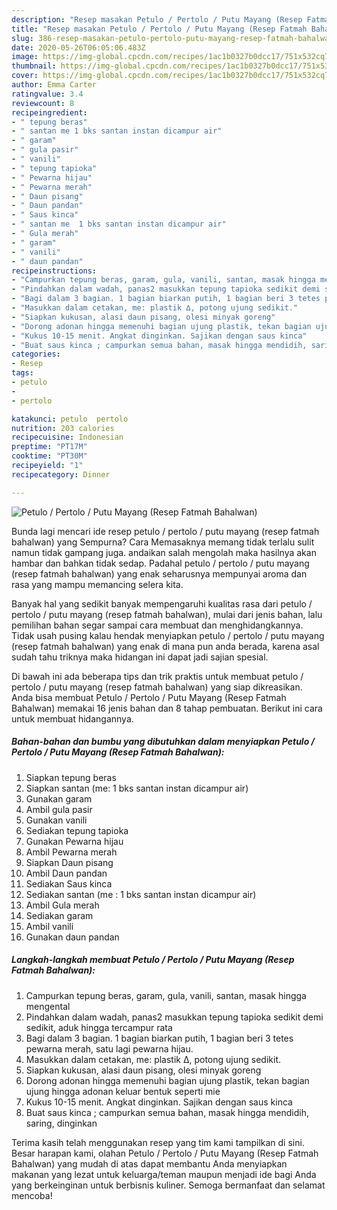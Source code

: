 ```yaml
---
description: "Resep masakan Petulo / Pertolo / Putu Mayang (Resep Fatmah Bahalwan) | Cara Buat Petulo / Pertolo / Putu Mayang (Resep Fatmah Bahalwan) Yang Enak Dan Lezat"
title: "Resep masakan Petulo / Pertolo / Putu Mayang (Resep Fatmah Bahalwan) | Cara Buat Petulo / Pertolo / Putu Mayang (Resep Fatmah Bahalwan) Yang Enak Dan Lezat"
slug: 386-resep-masakan-petulo-pertolo-putu-mayang-resep-fatmah-bahalwan-cara-buat-petulo-pertolo-putu-mayang-resep-fatmah-bahalwan-yang-enak-dan-lezat
date: 2020-05-26T06:05:06.483Z
image: https://img-global.cpcdn.com/recipes/1ac1b0327b0dcc17/751x532cq70/petulo-pertolo-putu-mayang-resep-fatmah-bahalwan-foto-resep-utama.jpg
thumbnail: https://img-global.cpcdn.com/recipes/1ac1b0327b0dcc17/751x532cq70/petulo-pertolo-putu-mayang-resep-fatmah-bahalwan-foto-resep-utama.jpg
cover: https://img-global.cpcdn.com/recipes/1ac1b0327b0dcc17/751x532cq70/petulo-pertolo-putu-mayang-resep-fatmah-bahalwan-foto-resep-utama.jpg
author: Emma Carter
ratingvalue: 3.4
reviewcount: 8
recipeingredient:
- " tepung beras"
- " santan me 1 bks santan instan dicampur air"
- " garam"
- " gula pasir"
- " vanili"
- " tepung tapioka"
- " Pewarna hijau"
- " Pewarna merah"
- " Daun pisang"
- " Daun pandan"
- " Saus kinca"
- " santan me  1 bks santan instan dicampur air"
- " Gula merah"
- " garam"
- " vanili"
- " daun pandan"
recipeinstructions:
- "Campurkan tepung beras, garam, gula, vanili, santan, masak hingga mengental"
- "Pindahkan dalam wadah, panas2 masukkan tepung tapioka sedikit demi sedikit, aduk hingga tercampur rata"
- "Bagi dalam 3 bagian. 1 bagian biarkan putih, 1 bagian beri 3 tetes pewarna merah, satu lagi pewarna hijau."
- "Masukkan dalam cetakan, me: plastik ∆, potong ujung sedikit."
- "Siapkan kukusan, alasi daun pisang, olesi minyak goreng"
- "Dorong adonan hingga memenuhi bagian ujung plastik, tekan bagian ujung hingga adonan keluar bentuk seperti mie"
- "Kukus 10-15 menit. Angkat dinginkan. Sajikan dengan saus kinca"
- "Buat saus kinca ; campurkan semua bahan, masak hingga mendidih, saring, dinginkan"
categories:
- Resep
tags:
- petulo
- 
- pertolo

katakunci: petulo  pertolo 
nutrition: 203 calories
recipecuisine: Indonesian
preptime: "PT17M"
cooktime: "PT30M"
recipeyield: "1"
recipecategory: Dinner

---
```



![Petulo / Pertolo / Putu Mayang (Resep Fatmah Bahalwan)](https://img-global.cpcdn.com/recipes/1ac1b0327b0dcc17/751x532cq70/petulo-pertolo-putu-mayang-resep-fatmah-bahalwan-foto-resep-utama.jpg)

Bunda lagi mencari ide resep petulo / pertolo / putu mayang (resep fatmah bahalwan) yang Sempurna? Cara Memasaknya memang tidak terlalu sulit namun tidak gampang juga. andaikan salah mengolah maka hasilnya akan hambar dan bahkan tidak sedap. Padahal petulo / pertolo / putu mayang (resep fatmah bahalwan) yang enak seharusnya mempunyai aroma dan rasa yang mampu memancing selera kita.



Banyak hal yang sedikit banyak mempengaruhi kualitas rasa dari petulo / pertolo / putu mayang (resep fatmah bahalwan), mulai dari jenis bahan, lalu pemilihan bahan segar sampai cara membuat dan menghidangkannya. Tidak usah pusing kalau hendak menyiapkan petulo / pertolo / putu mayang (resep fatmah bahalwan) yang enak di mana pun anda berada, karena asal sudah tahu triknya maka hidangan ini dapat jadi sajian spesial.


Di bawah ini ada beberapa tips dan trik praktis untuk membuat petulo / pertolo / putu mayang (resep fatmah bahalwan) yang siap dikreasikan. Anda bisa membuat Petulo / Pertolo / Putu Mayang (Resep Fatmah Bahalwan) memakai 16 jenis bahan dan 8 tahap pembuatan. Berikut ini cara untuk membuat hidangannya.

<!--inarticleads1-->

##### Bahan-bahan dan bumbu yang dibutuhkan dalam menyiapkan Petulo / Pertolo / Putu Mayang (Resep Fatmah Bahalwan):

1. Siapkan  tepung beras
1. Siapkan  santan (me: 1 bks santan instan dicampur air)
1. Gunakan  garam
1. Ambil  gula pasir
1. Gunakan  vanili
1. Sediakan  tepung tapioka
1. Gunakan  Pewarna hijau
1. Ambil  Pewarna merah
1. Siapkan  Daun pisang
1. Ambil  Daun pandan
1. Sediakan  Saus kinca
1. Sediakan  santan (me : 1 bks santan instan dicampur air)
1. Ambil  Gula merah
1. Sediakan  garam
1. Ambil  vanili
1. Gunakan  daun pandan




<!--inarticleads2-->

##### Langkah-langkah membuat Petulo / Pertolo / Putu Mayang (Resep Fatmah Bahalwan):

1. Campurkan tepung beras, garam, gula, vanili, santan, masak hingga mengental
1. Pindahkan dalam wadah, panas2 masukkan tepung tapioka sedikit demi sedikit, aduk hingga tercampur rata
1. Bagi dalam 3 bagian. 1 bagian biarkan putih, 1 bagian beri 3 tetes pewarna merah, satu lagi pewarna hijau.
1. Masukkan dalam cetakan, me: plastik ∆, potong ujung sedikit.
1. Siapkan kukusan, alasi daun pisang, olesi minyak goreng
1. Dorong adonan hingga memenuhi bagian ujung plastik, tekan bagian ujung hingga adonan keluar bentuk seperti mie
1. Kukus 10-15 menit. Angkat dinginkan. Sajikan dengan saus kinca
1. Buat saus kinca ; campurkan semua bahan, masak hingga mendidih, saring, dinginkan




Terima kasih telah menggunakan resep yang tim kami tampilkan di sini. Besar harapan kami, olahan Petulo / Pertolo / Putu Mayang (Resep Fatmah Bahalwan) yang mudah di atas dapat membantu Anda menyiapkan makanan yang lezat untuk keluarga/teman maupun menjadi ide bagi Anda yang berkeinginan untuk berbisnis kuliner. Semoga bermanfaat dan selamat mencoba!
